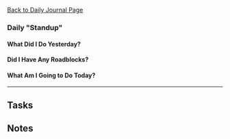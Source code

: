 [Back to Daily Journal Page](diary)


### Daily "Standup"
#### What Did I Do Yesterday?

#### Did I Have Any Roadblocks?

#### What Am I Going to Do Today?

---

## Tasks

## Notes

